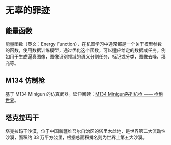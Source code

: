 # 无辜的罪迹

## 能量函数

能量函数（英文：Energy Function），在机器学习中通常都是一个关于模型参数的函数，使用数据训练模型，通过优化这个函数，可以适应给定的数据或任务。例如用于生成逼真图像，图像识别领域的语义分割任务、标记或分类，图像去噪、填充等。

## M134 仿制枪

基于 M134 Minigun 的仿真武器。延伸阅读：[M134 Minigun系列机枪 —— 枪炮世界](http://pewpewpew.work/usa/mg/vulcan/m134.htm)。

## 塔克拉玛干

塔克拉玛干沙漠，位于中国新疆维吾尔自治区的塔里木盆地，是世界第二大流动性沙漠，面积约 33 万平方公里，根据总面积排名则为世界上第五大沙漠。
